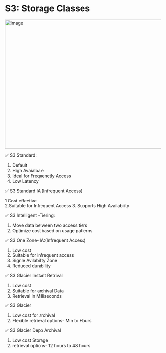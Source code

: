 # S3: Storage Classes
<img width="871" height="416" alt="image" src="https://github.com/user-attachments/assets/4c4d1e55-c055-4330-aa89-70874cf0f217" />


✅ S3 Standard:

   1. Default
   2. High Avaialbale
   3. Ideal for Frequenctly Access
   4. Low Latency
      
✅ S3 Standard IA:(Infrequent Access)

   1.Cost effective    
   2.Suitable for Infrequent Access
   3. Supports High Availability
   
✅ S3 Intelligent -Tiering:

   1. Move data between two access tiers
   2. Optimize cost based on usage patterns

✅ S3 One Zone- IA:(Infrequent Access)

   1. Low cost
   2. Suitable for infrequent access
   3. Signle Avilability Zone
   4. Reduced durability
    
✅ S3 Glacier Instant Retrival

   1. Low cost
   2. Suitable for archival Data
   3. Retrieval in Milliseconds

✅ S3 Glacier 

   1. Low cost for archival
   2. Flexible retrieval options- Min to Hours

✅ S3 Glacier Depp Archival

   1. Low cost Storage
   2. retrieval options- 12 hours to 48 hours
